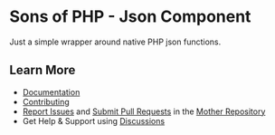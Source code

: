 Sons of PHP - Json Component
============================

Just a simple wrapper around native PHP json functions.

## Learn More

* [Documentation][docs]
* [Contributing][contributing]
* [Report Issues][issues] and [Submit Pull Requests][pull-requests] in the
  [Mother Repository][mother-repo]
* Get Help & Support using [Discussions][discussions]

[discussions]: https://github.com/orgs/SonsOfPHP/discussions
[mother-repo]: https://github.com/SonsOfPHP/sonsofphp
[contributing]: https://docs.sonsofphp.com/contributing/
[docs]: https://docs.sonsofphp.com/components/json/
[issues]: https://github.com/SonsOfPHP/sonsofphp/issues?q=is%3Aopen+is%3Aissue+label%3AJSON
[pull-requests]: https://github.com/SonsOfPHP/sonsofphp/pulls?q=is%3Aopen+is%3Apr+label%3AJSON
